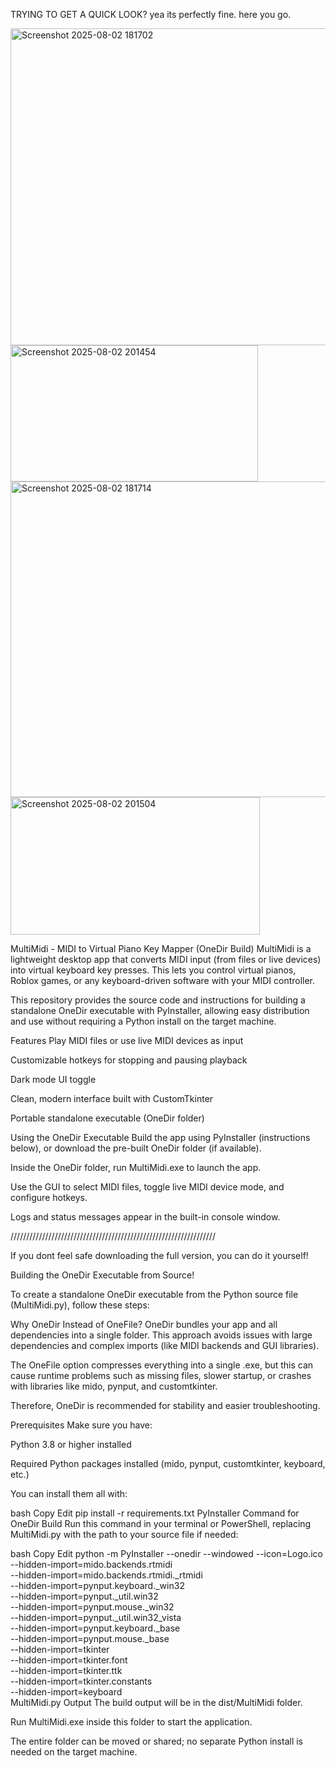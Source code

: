 TRYING TO GET A QUICK LOOK? yea its perfectly fine. here you go.




<img width="517" height="507" alt="Screenshot 2025-08-02 181702" src="https://github.com/user-attachments/assets/ba2ee89d-270d-4a97-853d-35a57362298c" />

<img width="396" height="218" alt="Screenshot 2025-08-02 201454" src="https://github.com/user-attachments/assets/832beb8a-4c24-4118-8a01-9223c21fd977" />
<img width="516" height="505" alt="Screenshot 2025-08-02 181714" src="https://github.com/user-attachments/assets/b8e24ebd-d68c-4ec1-9c90-9062ba06978f" />

<img width="399" height="220" alt="Screenshot 2025-08-02 201504" src="https://github.com/user-attachments/assets/f40daac1-17e2-4374-8992-c03694f0c4bc" />












MultiMidi - MIDI to Virtual Piano Key Mapper (OneDir Build)
MultiMidi is a lightweight desktop app that converts MIDI input (from files or live devices) into virtual keyboard key presses. This lets you control virtual pianos, Roblox games, or any keyboard-driven software with your MIDI controller.

This repository provides the source code and instructions for building a standalone OneDir executable with PyInstaller, allowing easy distribution and use without requiring a Python install on the target machine.

Features
Play MIDI files or use live MIDI devices as input

Customizable hotkeys for stopping and pausing playback

Dark mode UI toggle

Clean, modern interface built with CustomTkinter

Portable standalone executable (OneDir folder)

Using the OneDir Executable
Build the app using PyInstaller (instructions below), or download the pre-built OneDir folder (if available).

Inside the OneDir folder, run MultiMidi.exe to launch the app.

Use the GUI to select MIDI files, toggle live MIDI device mode, and configure hotkeys.

Logs and status messages appear in the built-in console window.

/////////////////////////////////////////////////////////////////

If you dont feel safe downloading the full version, you can do it yourself!

Building the OneDir Executable from Source!

To create a standalone OneDir executable from the Python source file (MultiMidi.py), follow these steps:

Why OneDir Instead of OneFile?
OneDir bundles your app and all dependencies into a single folder. This approach avoids issues with large dependencies and complex imports (like MIDI backends and GUI libraries).

The OneFile option compresses everything into a single .exe, but this can cause runtime problems such as missing files, slower startup, or crashes with libraries like mido, pynput, and customtkinter.

Therefore, OneDir is recommended for stability and easier troubleshooting.

Prerequisites
Make sure you have:

Python 3.8 or higher installed

Required Python packages installed (mido, pynput, customtkinter, keyboard, etc.)

You can install them all with:

bash
Copy
Edit
pip install -r requirements.txt
PyInstaller Command for OneDir Build
Run this command in your terminal or PowerShell, replacing MultiMidi.py with the path to your source file if needed:

bash
Copy
Edit
python -m PyInstaller --onedir --windowed --icon=Logo.ico \
--hidden-import=mido.backends.rtmidi \
--hidden-import=mido.backends.rtmidi._rtmidi \
--hidden-import=pynput.keyboard._win32 \
--hidden-import=pynput._util.win32 \
--hidden-import=pynput.mouse._win32 \
--hidden-import=pynput._util.win32_vista \
--hidden-import=pynput.keyboard._base \
--hidden-import=pynput.mouse._base \
--hidden-import=tkinter \
--hidden-import=tkinter.font \
--hidden-import=tkinter.ttk \
--hidden-import=tkinter.constants \
--hidden-import=keyboard \
MultiMidi.py
Output
The build output will be in the dist/MultiMidi folder.

Run MultiMidi.exe inside this folder to start the application.

The entire folder can be moved or shared; no separate Python install is needed on the target machine.
